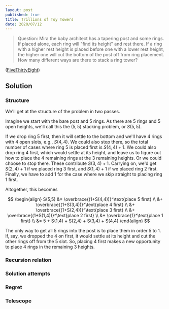 ```yaml
---
layout: post
published: true
title: Trillions of Toy Towers
date: 2020/07/12
---
```


>Question: Mira the baby architect has a tapering post and some rings. If placed alone, each ring will "find its height" and rest there. If a ring with a higher rest height is placed before one with a lower rest height, the higher one will cut the bottom of the post off from ring placement. How many different ways are there to stack a ring tower?

<!--more-->

([FiveThirtyEight](https://fivethirtyeight.com/features/can-you-make-24/))

## Solution

### Structure

We'll get at the structure of the problem in two passes. 

Imagine we start with the bare post and $5$ rings. As there are $5$ rings and $5$ open heights, we'll call this the $(5,5)$ stacking problem, or $S(5,5).$ 

If we drop ring $5$ first, then it will settle to the bottom and we'll have $4$ rings with $4$ open slots, e.g., $S(4,4).$ We could also stop there, so the total number of cases where ring $5$ is placed first is $S(4,4) + 1.$ We could also drop ring $4$ first, which would settle at its height, and leave us to figure out how to place the $4$ remaining rings at the $3$ remaining heights. Or we could choose to stop there. These contribute $S(3,4) + 1.$ Carrying on, we'd get $S(2,4) + 1$ if we placed ring $3$ first, and $S(1,4) + 1$ if we placed ring $2$ first. Finally, we have to add $1$ for the case where we skip straight to placing ring $1$ first. 

Altogether, this becomes

$$
\begin{align}
S(5,5) &= \overbrace{(1+S(4,4))}^\text{place 5 first} \\ &+ \overbrace{(1+S(3,4))}^\text{place 4 first} \\ &+ \overbrace{(1+S(2,4))}^\text{place 3 first} \\ &+ \overbrace{(1+S(1,4))}^\text{place 2 first} \\ &+ \overbrace{1}^\text{place 1 first} \\
       &= 5 + S(1,4) + S(2,4) + S(3,4) + S(4,4) 
\end{align}
$$

The only way to get all $5$ rings into the post is to place them in order $5$ to $1.$ If, say, we dropped the $4$ on first, it would settle at its height and cut the other rings off from the $5$ slot. So, placing $4$ first makes a new opportunity to place $4$ rings in the remaining $3$ heights.

### Recursion relation

### Solution attempts

### Regret

### Telescope

<br>
